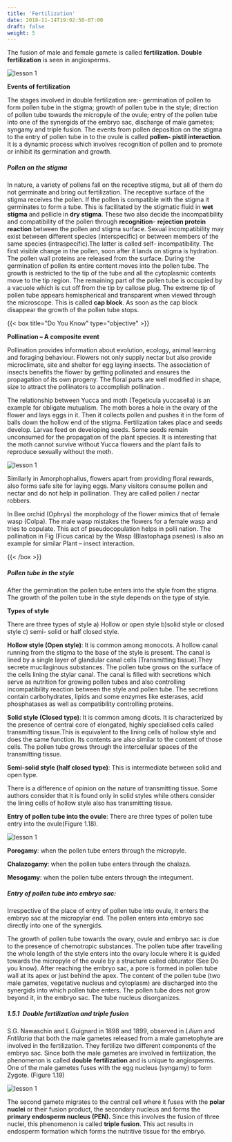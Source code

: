 ```yaml
---
title: 'Fertilization'
date: 2018-11-14T19:02:50-07:00
draft: false
weight: 5
---
```


The fusion of male and female
gamete is called **fertilization**.
**Double fertilization** is seen in
angiosperms.

![lesson 1](/books/12-biology/botany/images/1.23.png )


**Events of fertilization**



The stages involved in double
fertilization are:- germination
of pollen to form pollen tube
in the stigma; growth of pollen
tube in the style; direction
of pollen tube towards the micropyle of the
ovule; entry of the pollen tube into one of the
synergids of the embryo sac, discharge of
male gametes; syngamy and triple fusion. The
events from pollen deposition on the stigma to
the entry of pollen tube in to the ovule is called
**pollen- pistil interaction**. It is a dynamic
process which involves recognition of pollen
and to promote or inhibit its germination and
growth.



##### Pollen on the stigma



In nature, a variety of pollens fall on the receptive
stigma, but all of them do not germinate and
bring out fertilization. The receptive surface
of the stigma receives the pollen. If the pollen
is compatible with the stigma it germinates to
form a tube. This is facilitated by the stigmatic
fluid in **wet stigma** and pellicle in **dry stigma**.
These two also decide the incompatibility and compatibility of the pollen through **recognition**-
**rejection protein reaction** between the pollen
and stigma surface. Sexual incompatibility may
exist between different species (interspecific)
or between members of the same species
(intraspecific).The latter is called self-
incompatibility. The first visible change in the
pollen, soon after it lands on stigma is hydration.
The pollen wall proteins are released from the
surface. During the germination of pollen its
entire content moves into the pollen tube. The
growth is restricted to the tip of the tube and
all the cytoplasmic contents move to the tip
region. The remaining part of the pollen tube
is occupied by a vacuole which is cut off from
the tip by callose plug. The extreme tip of pollen
tube appears hemispherical and transparent
when viewed through the microscope. This
is called **cap block**. As soon as the cap block
disappear the growth of the pollen tube stops.



{{< box title="Do You Know" type="objective" >}}

**Pollination – A composite event**

Pollination
provides
information
about
evolution, ecology, animal learning and
foraging behaviour. Flowers not only supply
nectar but also provide microclimate, site and
shelter for egg laying insects. The association
of insects benefits the flower by getting
pollinated and ensures the propagation
of its own progeny. The floral parts are
well modified in shape, size to attract the
pollinators to accomplish pollination .

The relationship between Yucca and
moth (Tegeticula yuccasella) is an example
for obligate mutualism. The moth bores a
hole in the ovary of the flower and lays eggs
in it. Then it collects pollen and pushes it
in the form of balls down the hollow end
of the stigma. Fertilization takes place and
seeds develop. Larvae
feed on developing seeds.
Some seeds remain
unconsumed for the
propagation of the plant
species. It is interesting
that the moth cannot
survive without Yucca
flowers and the plant fails
to reproduce sexually
without the moth.

![lesson 1](/books/12-biology/botany/images/1.24.png )

Similarly in Amorphophallus, flowers
apart from providing floral rewards, also
forms safe site for laying eggs. Many visitors
consume pollen and nectar and do not help
in pollination. They are called pollen / nectar
robbers.

In Bee orchid (Ophrys) the morphology
of the flower mimics that of female wasp
(Colpa). The male wasp mistakes the flowers
for a female wasp and tries to copulate. This
act of pseudocopulation helps in polli nation.
The pollination in Fig (Ficus carica) by the
Wasp (Blastophaga psenes) is also an example
for similar Plant – insect interaction.

{{< /box >}}


##### Pollen tube in the style


After the germination the pollen tube enters into
the style from the stigma. The growth of the pollen
tube in the style depends on the type of style.



**Types of style**



There are three types of style a) Hollow or
open style b)solid style or closed style c) semi-
solid or half closed style.






**Hollow style (Open style)**: It is common
among monocots. A hollow canal running from
the stigma to the base of the style is present.
The canal is lined by a single layer of glandular
canal cells (Transmitting tissue).They secrete
mucilaginous substances. The pollen tube grows
on the surface of the cells lining the stylar canal.
The canal is filled with secretions which serve
as nutrition for growing pollen tubes and also
controlling incompatibility reaction between
the style and pollen tube. The secretions contain
carbohydrates, lipids and some enzymes
like esterases, acid phosphatases as well as
compatibility controlling proteins.


**Solid style (Closed type)**: It is common among
dicots. It is characterized by the presence of
central core of elongated, highly specialised
cells called transmitting tissue.This is equivalent
to the lining cells of hollow style and does the
same function. Its contents are also similar
to the content of those cells. The pollen tube
grows through the intercellular spaces of the
transmitting tissue.





**Semi-solid style (half closed type)**: This is
intermediate between solid and open type.





There is a difference of opinion on the
nature of transmitting tissue. Some authors
consider that it is found only in solid styles
while others consider the lining cells of hollow
style also has transmitting tissue.






**Entry of pollen tube into the ovule**: There
are three types of pollen tube entry into the
ovule(Figure 1.18).

![lesson 1](/books/12-biology/botany/images/1.25.png )


**Porogamy**: when the pollen tube enters
through the micropyle.


**Chalazogamy**: when the pollen tube enters
through the chalaza.


**Mesogamy**: when the pollen tube enters
through the integument.




##### Entry of pollen tube into embryo sac:
Irrespective of the place of entry of pollen
tube into ovule, it enters the embryo sac at the
micropylar end. The pollen enters into embryo
sac directly into one of the synergids.



The growth of pollen tube towards the ovary,
ovule and embryo sac is due to the presence of
chemotropic substances. The pollen tube after
travelling the whole length of the style enters
into the ovary locule where it is guided towards
the micropyle of the ovule by a structure called
obturator (See Do you know). After reaching the
embryo sac, a pore is formed in pollen tube wall at
its apex or just behind the apex. The content of the
pollen tube (two male gametes, vegetative nucleus
and cytoplasm) are discharged into the synergids
into which pollen tube enters. The pollen tube
does not grow beyond it, in the embryo sac. The
tube nucleus disorganizes.



##### 1.5.1 Double fertilization and triple fusion


S.G. Nawaschin and L.Guignard in 1898 and
1899, observed in *Lilium* and *Fritillaria* that
both the male gametes released from a male
gametophyte are involved in the fertilization.
They fertilize two different components of
the embryo sac. Since both the male gametes
are involved in fertilization, the phenomenon
is called **double** **fertilization** and is unique
to angiosperms. One of the male gametes
fuses with the egg nucleus (syngamy) to form
Zygote. (Figure 1.19)



![lesson 1](/books/12-biology/botany/images/1.26.png )


The second gamete migrates to the central cell
where it fuses with the **polar** **nuclei** or their 
fusion product, the secondary nucleus and
forms the **primary endosperm nucleus (PEN).**
Since this involves the fusion of three nuclei,
this phenomenon is called **triple fusion**. This
act results in endosperm formation which
forms the nutritive tissue for the embryo.





